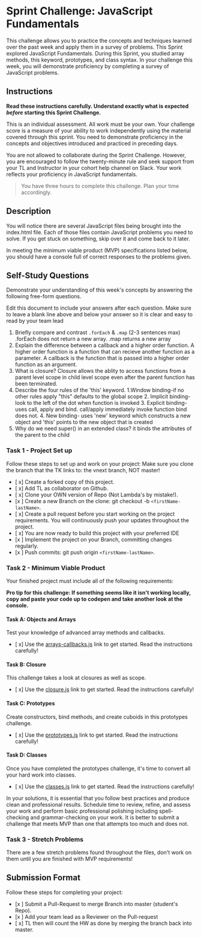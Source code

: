 # Sprint Challenge: JavaScript Fundamentals

This challenge allows you to practice the concepts and techniques learned over the past week and apply them in a survey of problems. This Sprint explored JavaScript Fundamentals. During this Sprint, you studied array methods, this keyword, prototypes, and class syntax. In your challenge this week, you will demonstrate proficiency by completing a survey of JavaScript problems.

## Instructions

**Read these instructions carefully. Understand exactly what is expected _before_ starting this Sprint Challenge.**

This is an individual assessment. All work must be your own. Your challenge score is a measure of your ability to work independently using the material covered through this sprint. You need to demonstrate proficiency in the concepts and objectives introduced and practiced in preceding days.

You are not allowed to collaborate during the Sprint Challenge. However, you are encouraged to follow the twenty-minute rule and seek support from your TL and Instructor in your cohort help channel on Slack. Your work reflects your proficiency in JavaScript fundamentals.

> You have three hours to complete this challenge. Plan your time accordingly.

## Description

You will notice there are several JavaScript files being brought into the index.html file.  Each of those files contain JavaScript problems you need to solve.  If you get stuck on something, skip over it and come back to it later.

In meeting the minimum viable product (MVP) specifications listed below, you should have a console full of correct responses to the problems given.

## Self-Study Questions

Demonstrate your understanding of this week's concepts by answering the following free-form questions.

Edit this document to include your answers after each question. Make sure to leave a blank line above and below your answer so it is clear and easy to read by your team lead

1. Briefly compare and contrast `.forEach` & `.map` (2-3 sentences max)
.forEach does not return a new array. .map returns a new array
2. Explain the difference between a callback and a higher order function.
A higher order function is a function that can recieve another function as a parameter. A callback is the function that is passed into a higher order function as an argument.
3. What is closure?
Closure allows the ablity to access functions from a parent level scope in child level scope even after the parent function has been terminated.
4. Describe the four rules of the 'this' keyword.
1.Window binding-if no other rules apply "this" defaults to the global scope 2. Implicit binding-look to the left of the dot when function is invoked 3. Explicit binding- uses call, apply and bind. call/apply immediately invoke function bind does not. 4. New binding- uses 'new' keyword which constructs a new object and 'this' points to the new object that is created
5. Why do we need super() in an extended class?
it binds the attributes of the parent to the child
### Task 1 - Project Set up

Follow these steps to set up and work on your project:
Make sure you clone the branch that the TK links to: the vnext branch, NOT master!

- [ x] Create a forked copy of this project.
- [ x] Add TL as collaborator on Github.
- [ x] Clone your OWN version of Repo (Not Lambda's by mistake!).
- [x ] Create a new Branch on the clone: git checkout -b `<firstName-lastName>`.
- [ x] Create a pull request before you start working on the project requirements.  You will continuously push your updates throughout the project.
- [ x] You are now ready to build this project with your preferred IDE
- [x ] Implement the project on your Branch, committing changes regularly.
- [x ] Push commits: git push origin `<firstName-lastName>`.



### Task 2 - Minimum Viable Product

Your finished project must include all of the following requirements:

**Pro tip for this challenge: If something seems like it isn't working locally, copy and paste your code up to codepen and take another look at the console.**

#### Task A: Objects and Arrays

Test your knowledge of advanced array methods and callbacks.
* [ x] Use the [arrays-callbacks.js](challenges/arrays-callbacks.js) link to get started.  Read the instructions carefully!

#### Task B: Closure

This challenge takes a look at closures as well as scope. 
* [ x] Use the [closure.js](challenges/closure.js) link to get started. Read the instructions carefully!

#### Task C: Prototypes

Create constructors, bind methods, and create cuboids in this prototypes challenge.
* [ x] Use the [prototypes.js](challenges/prototypes.js) link to get started. Read the instructions carefully!

#### Task D: Classes

Once you have completed the prototypes challenge, it's time to convert all your hard work into classes.
* [ x] Use the [classes.js](challenges/classes.js) link to get started. Read the instructions carefully!

In your solutions, it is essential that you follow best practices and produce clean and professional results. Schedule time to review, refine, and assess your work and perform basic professional polishing including spell-checking and grammar-checking on your work. It is better to submit a challenge that meets MVP than one that attempts too much and does not.

### Task 3 - Stretch Problems

There are a few stretch problems found throughout the files, don't work on them until you are finished with MVP requirements!

## Submission Format

Follow these steps for completing your project:

- [x ] Submit a Pull-Request to merge <firstName-lastName> Branch into master (student's  Repo).
- [x ] Add your team lead as a Reviewer on the Pull-request
- [ x] TL then will count the HW as done by  merging the branch back into master.

